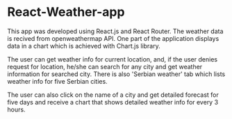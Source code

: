 # React-Weather-app

This app was developed using React.js and React Router. 
The weather data is recived from openweathermap API. 
One part of the application displays data in a chart which is achieved with Chart.js library.

The user can get weather info for current location, and, if the user denies request for location, he/she can search for any city and get weather information for searched city. There is also 'Serbian weather' tab which lists weather info for five Serbian cities.

The user can also click on the name of a city and get detailed forecast for five days and receive a chart that shows detailed weather info for every 3 hours.
